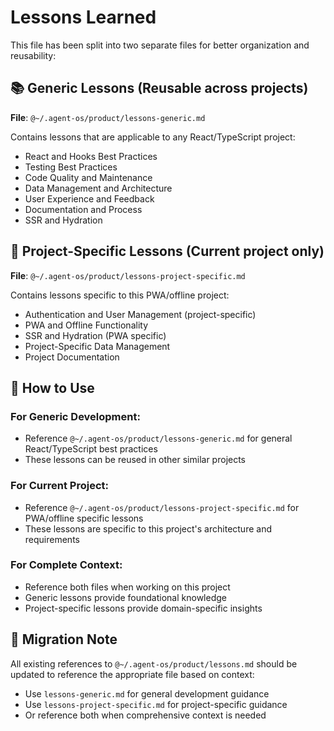 # Lessons Learned

This file has been split into two separate files for better organization and reusability:

## 📚 Generic Lessons (Reusable across projects)

**File**: `@~/.agent-os/product/lessons-generic.md`

Contains lessons that are applicable to any React/TypeScript project:

- React and Hooks Best Practices
- Testing Best Practices
- Code Quality and Maintenance
- Data Management and Architecture
- User Experience and Feedback
- Documentation and Process
- SSR and Hydration

## 🎯 Project-Specific Lessons (Current project only)

**File**: `@~/.agent-os/product/lessons-project-specific.md`

Contains lessons specific to this PWA/offline project:

- Authentication and User Management (project-specific)
- PWA and Offline Functionality
- SSR and Hydration (PWA specific)
- Project-Specific Data Management
- Project Documentation

## 📖 How to Use

### For Generic Development:

- Reference `@~/.agent-os/product/lessons-generic.md` for general React/TypeScript best practices
- These lessons can be reused in other similar projects

### For Current Project:

- Reference `@~/.agent-os/product/lessons-project-specific.md` for PWA/offline specific lessons
- These lessons are specific to this project's architecture and requirements

### For Complete Context:

- Reference both files when working on this project
- Generic lessons provide foundational knowledge
- Project-specific lessons provide domain-specific insights

## 🔄 Migration Note

All existing references to `@~/.agent-os/product/lessons.md` should be updated to reference the appropriate file based on context:

- Use `lessons-generic.md` for general development guidance
- Use `lessons-project-specific.md` for project-specific guidance
- Or reference both when comprehensive context is needed
